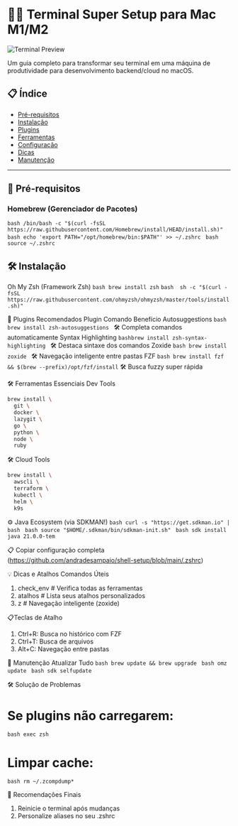 # 🍏✨ Terminal Super Setup para Mac M1/M2

![Terminal Preview](https://img.shields.io/badge/macOS-Terminal_Optimizado-blue?logo=apple&style=for-the-badge)

Um guia completo para transformar seu terminal em uma máquina de produtividade para desenvolvimento backend/cloud no macOS.

## 📋 Índice
- [Pré-requisitos](#-pré-requisitos)
- [Instalação](#-instalação)
- [Plugins](#-plugins-recomendados)
- [Ferramentas](#-ferramentas-essenciais)
- [Configuração](#⚙️-configuração)
- [Dicas](#💡-dicas-e-atalhos)
- [Manutenção](#🔄-manutenção)

---

## 🍎 Pré-requisitos

### Homebrew (Gerenciador de Pacotes)
```bash /bin/bash -c "$(curl -fsSL https://raw.githubusercontent.com/Homebrew/install/HEAD/install.sh)" ```
```bash echo 'export PATH="/opt/homebrew/bin:$PATH"' >> ~/.zshrc ```
```bash source ~/.zshrc ```


## 🛠️ Instalação
Oh My Zsh (Framework Zsh)
```bash brew install zsh```
```bash  sh -c "$(curl -fsSL https://raw.githubusercontent.com/ohmyzsh/ohmyzsh/master/tools/install.sh)" ```

🔌 Plugins Recomendados
Plugin	Comando	Benefício
Autosuggestions	```bash brew install zsh-autosuggestions ``` 	🛠️ Completa comandos automaticamente
Syntax Highlighting	```bashbrew install zsh-syntax-highlighting ```	🛠️ Destaca sintaxe dos comandos
Zoxide	```bash brew install zoxide	``` 🛠️ Navegação inteligente entre pastas
FZF	```bash brew install fzf && $(brew --prefix)/opt/fzf/install```	🛠️ Busca fuzzy super rápida

🛠️ Ferramentas Essenciais
Dev Tools
```bash
brew install \
  git \
  docker \
  lazygit \
  go \
  python \
  node \
  ruby
```

🛠️ Cloud Tools
```bash
brew install \
  awscli \
  terraform \
  kubectl \
  helm \
  k9s
```

⚙️ Java Ecosystem (via SDKMAN!)
```bash curl -s "https://get.sdkman.io" | bash ```
```bash source "$HOME/.sdkman/bin/sdkman-init.sh" ```
```bash sdk install java 21.0.0-tem ```

📋 Copiar configuração completa (https://github.com/andradesampaio/shell-setup/blob/main/.zshrc)

💡 Dicas e Atalhos
Comandos Úteis

1. check_env      # Verifica todas as ferramentas
2. atalhos        # Lista seus atalhos personalizados
3. z <pasta>      # Navegação inteligente (zoxide)

📋Teclas de Atalho
1. Ctrl+R: Busca no histórico com FZF
2. Ctrl+T: Busca de arquivos
3. Alt+C: Navegação entre pastas

🔄 Manutenção
Atualizar Tudo
```bash brew update && brew upgrade ```
```bash omz update ```
```bash sdk selfupdate ```

🛠️  Solução de Problemas
# Se plugins não carregarem:
```bash exec zsh ```

# Limpar cache:
```bash rm ~/.zcompdump* ```

🌟 Recomendações Finais
1. Reinicie o terminal após mudanças
2. Personalize aliases no seu .zshrc
